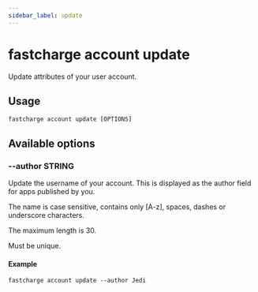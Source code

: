 ```yaml
---
sidebar_label: update
---
```


# fastcharge account update

Update attributes of your user account.

## Usage

    fastcharge account update [OPTIONS]

## Available options

### --author STRING

Update the username of your account. This is displayed as the author field for apps published by you.

The name is case sensitive, contains only [A-z], spaces, dashes or underscore characters.

The maximum length is 30.

Must be unique.

#### Example

    fastcharge account update --author Jedi
